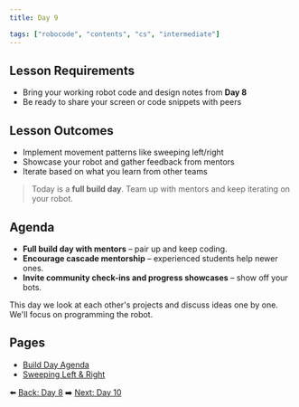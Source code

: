 ```yaml
---
title: Day 9

tags: ["robocode", "contents", "cs", "intermediate"]
---
```


## Lesson Requirements

* Bring your working robot code and design notes from **Day 8**
* Be ready to share your screen or code snippets with peers

## Lesson Outcomes

* Implement movement patterns like sweeping left/right
* Showcase your robot and gather feedback from mentors
* Iterate based on what you learn from other teams

> Today is a **full build day**. Team up with mentors and keep iterating on your robot.

## Agenda

- **Full build day with mentors** – pair up and keep coding.
- **Encourage cascade mentorship** – experienced students help newer ones.
- **Invite community check-ins and progress showcases** – show off your bots.

This day we look at each other's projects and discuss ideas one by one. We'll focus on programming the robot.

## Pages
- [Build Day Agenda](/robocode/Day-9/00_build_showcase)
- [Sweeping Left & Right](/robocode/Day-9/01_sweeping_left_right)

⬅️ [Back: Day 8](/robocode/Day-9/index)
➡️ [Next: Day 10](/robocode/Day-10/index)

